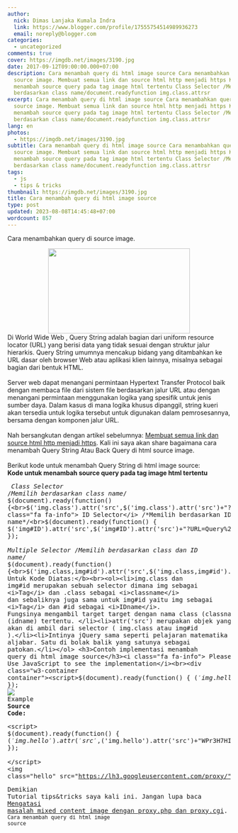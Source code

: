 ```yaml
---
author:
  nick: Dimas Lanjaka Kumala Indra
  link: https://www.blogger.com/profile/17555754514989936273
  email: noreply@blogger.com
categories:
  - uncategorized
comments: true
cover: https://imgdb.net/images/3190.jpg
date: 2017-09-12T09:00:00.000+07:00
description: Cara menambah query di html image source Cara menambahkan query di
  source image. Membuat semua link dan source html http menjadi https Kode untuk
  menambah source query pada tag image html tertentu Class Selector /Memilih
  berdasarkan class name/document.readyfunction img.class.attrsr
excerpt: Cara menambah query di html image source Cara menambahkan query di
  source image. Membuat semua link dan source html http menjadi https Kode untuk
  menambah source query pada tag image html tertentu Class Selector /Memilih
  berdasarkan class name/document.readyfunction img.class.attrsr
lang: en
photos:
  - https://imgdb.net/images/3190.jpg
subtitle: Cara menambah query di html image source Cara menambahkan query di
  source image. Membuat semua link dan source html http menjadi https Kode untuk
  menambah source query pada tag image html tertentu Class Selector /Memilih
  berdasarkan class name/document.readyfunction img.class.attrsr
tags:
  - js
  - tips & tricks
thumbnail: https://imgdb.net/images/3190.jpg
title: Cara menambah query di html image source
type: post
updated: 2023-08-08T14:45:48+07:00
wordcount: 857
---
```


Cara menambahkan query di source image.<br><div class="separator" style="clear: both; text-align: center;"><a href="https://imgdb.net/images/3190.jpg" imageanchor="1" style="margin-left: 1em; margin-right: 1em;" rel="noopener noreferer nofollow"><img border="0" data-original-height="297" data-original-width="495" height="192" src="https://imgdb.net/images/3190.jpg" width="320"></a></div>Di World Wide Web , Query String adalah bagian dari uniform resource locator (URL) yang berisi data yang tidak sesuai dengan struktur jalur hierarkis. Query String umumnya mencakup bidang yang ditambahkan ke URL dasar oleh browser Web atau aplikasi klien lainnya, misalnya sebagai bagian dari bentuk HTML. <br><br>Server web dapat menangani permintaan Hypertext Transfer Protocol baik dengan membaca file dari sistem file berdasarkan jalur URL atau dengan menangani permintaan menggunakan logika yang spesifik untuk jenis sumber daya. Dalam kasus di mana logika khusus dipanggil, string kueri akan tersedia untuk logika tersebut untuk digunakan dalam pemrosesannya, bersama dengan komponen jalur URL.<br><br>Nah bersangkutan dengan artikel sebelumnya: <a href="https://www.webmanajemen.com/2017/09/membuat-semua-link-dan-source-html-http.html?m=1" target="_blank" rel="noopener noreferer nofollow">Membuat semua link dan source html http menjadi https</a>. Kali ini saya akan share bagaimana cara menambah Query String Atau Back Query di html source image.<br><br>Berikut kode untuk menambah Query String di html image source:<br><b>Kode untuk menambah source query pada tag image html tertentu</b><br><pre><i class="fa fa-info"> Class Selector</i> /*Memilih berdasarkan class name*/<br>$(document).ready(function() {<br>$('img.class').attr('src',$('img.class').attr('src')+"?URL=Query%20String");<br>});<br><i class="fa fa-info"> ID Selector</i> /*Memilih berdasarkan ID name*/<br>$(document).ready(function() {<br>$('img#ID').attr('src',$('img#ID').attr('src')+"?URL=Query%20String");<br>});<br><i class="fa fa-info"> Multiple Selector</i> /*Memilih berdasarkan class dan ID name*/<br>$(document).ready(function() {<br>$('img.class,img#id').attr('src',$('img.class,img#id').attr('src')+"?URL=Query%20String");<br>});<br></pre><b>Penjelasan Untuk Kode Diatas:</b><br><ol><li>img.class dan img#id merupakan sebuah selector dimana img sebagai <i>Tag</i> dan .class sebagai <i>classname</i> dan sebaliknya juga sama untuk img#id yaitu img sebagai <i>Tag</i> dan #id sebagai <i>IDname</i>. Fungsinya mengambil target target dengan nama class (classname) atau id (idname) tertentu. </li><li>attr('src') merupakan objek yang akan di ambil dari selector ( img.class atau img#id ).</li><li>Intinya jQuery sama seperti pelajaran matematika aljabar. Satu di bolak balik yang satunya sebagai patokan.</li></ol> <h3>Contoh implementasi menambah query di html image source</h3><i class="fa fa-info"> Please Use JavaScript to see the implementation</i><br><div class="w3-container container"><script>$(document).ready(function() { $('img.hello').attr('src',$('img.hello').attr('src')+"WPr3H7HI37MVsZIDgLNEcP4hXD1zRscDe3pNlL5vyNX1UagT1yn7hPGQyBGJPW3DJUyQMDupBl-86YFD4QM6VZksvtVhNdxmG8stcB62ATWU4ROkVLW2Ums_=w543-h271-nc"); });  </script><div class="w3-display-container w3-text-teal"><img class="hello" src="https://lh3.googleusercontent.com/proxy/"><div class="w3-display-topright w3-container">Example</div></div><div class="container w3-container"><b>Source Code:</b><pre>&lt;script&gt;<br>$(document).ready(function() {<br>$('img.hello').attr('src',$('img.hello').attr('src')+"WPr3H7HI37MVsZIDgLNEcP4hXD1zRscDe3pNlL5vyNX1UagT1yn7hPGQyBGJPW3DJUyQMDupBl-86YFD4QM6VZksvtVhNdxmG8stcB62ATWU4ROkVLW2Ums_=w543-h271-nc");<br>});<br><br>&lt;/script&gt;<br>&lt;img class="hello" src="https://lh3.googleusercontent.com/proxy/"/&gt;</pre></div></div><link href="https://www.w3schools.com/w3css/4/w3.css" rel="stylesheet"><div class="footer">Demikian Tutorial tips&amp;tricks saya kali ini. Jangan lupa baca <a href="https://webmanajemen.com/search/?q=Mengatasi+masalah+mixed+content">Mengatasi masalah mixed content image dengan proxy.php dan proxy.cgi</a>. <div class="w3-right right"><small>Cara menambah query di html image source</small></div></div>